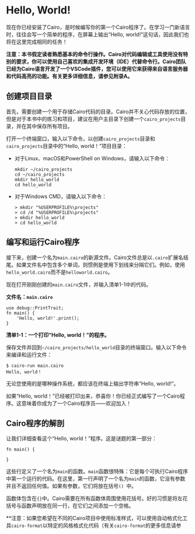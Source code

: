 # Hello, World!

现在你已经安装了Cairo，是时候编写你的第一个Cairo程序了。在学习一门新语言时，往往会写一个简单的程序，在屏幕上输出“Hello, world!”这句话，因此我们也将在这里完成相同的任务！

**注意：本书假定读者熟悉基本的命令行操作。Cairo对代码编辑或工具使用没有特别的要求，你可以使用自己喜欢的集成开发环境（IDE）代替命令行。Cairo团队已经为Cairo语言开发了一个VSCode插件，您可以使用它来获得来自语言服务器和代码高亮的功能。有关更多详细信息，请参见附录A。**

## 创建项目目录

首先，需要创建一个用于存储Cairo代码的目录。Cairo并不关心代码存放的位置，但是对于本书中的练习和项目，建议在用户主目录下创建一个`cairo_projects`目录，并在其中保存所有项目。

打开一个终端窗口，输入以下命令，以创建`cairo_projects`目录和`cairo_projects`目录中的“Hello, world！”项目目录：

- 对于Linux、macOS和PowerShell on Windows，请输入以下命令：

  ```
  mkdir ~/cairo_projects
  cd ~/cairo_projects
  mkdir hello_world
  cd hello_world
  ```

- 对于Windows CMD，请输入以下命令：

  ```
  > mkdir "%USERPROFILE%\projects"
  > cd /d "%USERPROFILE%\projects"
  > mkdir hello_world
  > cd hello_world
  ```

## 编写和运行Cairo程序

接下来，创建一个名为`main.cairo`的新源文件。Cairo文件总是以`.cairo`扩展名结尾。如果文件名中包含多个单词，则惯例是使用下划线来分隔它们。例如，使用`hello_world.cairo`而不是`helloworld.cairo`。

现在打开刚刚创建的`main.cairo`文件，并输入清单1-1中的代码。

**文件名：`main.cairo`**

```cairo
use debug::PrintTrait;
fn main() {
    'Hello, world!'.print();
}
```

**清单1-1：一个打印“Hello, world！”的程序。**

保存文件并回到`~/cairo_projects/hello_world`目录的终端窗口。输入以下命令来编译和运行文件：

```
$ cairo-run main.cairo
Hello, world！
```

无论您使用的是哪种操作系统，都应该在终端上输出字符串“Hello, world!”。

如果“Hello, world！”已经被打印出来，恭喜你！你已经正式编写了一个Cairo程序。这意味着你成为了一个Cairo程序员——欢迎加入！

## Cairo程序的解剖

让我们详细查看这个“Hello, world！”程序。这是谜题的第一部分：

```cairo
fn main() {

}
```

这些行定义了一个名为`main`的函数。`main`函数很特殊：它是每个可执行Cairo程序中第一个运行的代码。在这里，第一行声明了一个名为`main`的函数，它没有参数并且不返回任何值。如果有参数，它们将放在括号`() `中。

函数体包含在`{}`中。Cairo需要在所有函数体周围使用花括号。好的习惯是将左花括号与函数声明放在同一行，在它们之间添加一个空格。

**注意：如果您希望在不同的Cairo项目中使用标准样式，可以使用自动格式化工具`cairo-format`以特定的风格格式化代码（有关`cairo-format`的更多信息请参